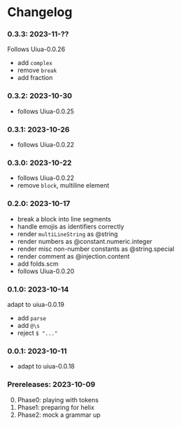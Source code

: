 # Changelog

### 0.3.3: 2023-11-??

Follows Uiua-0.0.26

- add `complex`
- remove `break`
- add fraction

### 0.3.2: 2023-10-30

- follows Uiua-0.0.25

### 0.3.1: 2023-10-26

- follows Uiua-0.0.22

### 0.3.0: 2023-10-22

- follows Uiua-0.0.22
- remove `block`, multiline element

### 0.2.0: 2023-10-17

- break a block into line segments
- handle emojis as identifiers correctly
- render `multiLineString` as @string
- render numbers as @constant.numeric.integer
- render misc non-number constants as @string.special
- render comment as @injection.content
- add folds.scm
- follows Uiua-0.0.20

### 0.1.0: 2023-10-14

adapt to uiua-0.0.19
- add `parse`
- add `@\s`
- reject `$ "..."`

### 0.0.1: 2023-10-11

- adapt to uiua-0.0.18

### Prereleases: 2023-10-09

0. Phase0: playing with tokens
1. Phase1: preparing for helix
2. Phase2: mock a grammar up

